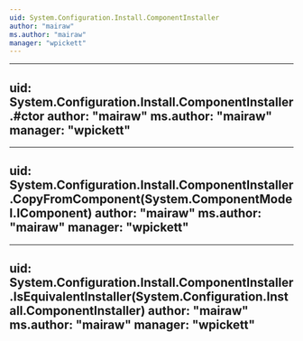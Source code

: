 ```yaml
---
uid: System.Configuration.Install.ComponentInstaller
author: "mairaw"
ms.author: "mairaw"
manager: "wpickett"
---
```


---
uid: System.Configuration.Install.ComponentInstaller.#ctor
author: "mairaw"
ms.author: "mairaw"
manager: "wpickett"
---

---
uid: System.Configuration.Install.ComponentInstaller.CopyFromComponent(System.ComponentModel.IComponent)
author: "mairaw"
ms.author: "mairaw"
manager: "wpickett"
---

---
uid: System.Configuration.Install.ComponentInstaller.IsEquivalentInstaller(System.Configuration.Install.ComponentInstaller)
author: "mairaw"
ms.author: "mairaw"
manager: "wpickett"
---
